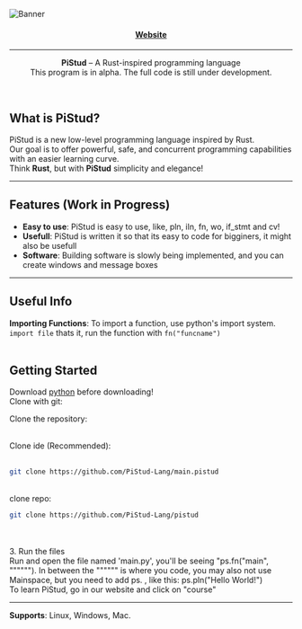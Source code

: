 <p align="center">
  
![Banner](https://github.com/user-attachments/assets/21e7e057-4257-45fa-bc73-a748d9193778)




</p>
<h4 align="center">
  
  [Website](https://pust-lang.github.io/web/)
  
</h4>
<hr>
<p align="center">
  <b>PiStud</b> – A Rust-inspired programming language <br> 
  This program is in alpha. The full code is still under development.
</p>


<br>

## What is PiStud?

PiStud is a new low-level programming language inspired by Rust.  
Our goal is to offer powerful, safe, and concurrent programming capabilities with an easier learning curve.  
Think **Rust**, but with **PiStud** simplicity and elegance!

---

## Features (Work in Progress)

- **Easy to use**: PiStud is easy to use, like, pln, iln, fn, wo, if_stmt and cv!
- **Usefull**: PiStud is written it so that its easy to code for bigginers, it might also be usefull
- **Software**: Building software is slowly being implemented, and you can create windows and message boxes

---

## Useful Info
**Importing Functions**: To import a function, use python's import system. ```import file``` thats it, run the function with ```fn("funcname")``` <br> <br>

## Getting Started
Download [python](https://python.org) before downloading! <br>
Clone with git: <br>

Clone the repository: <br> <br>
  
  Clone ide (Recommended):
   <br> <br>
   
   ```bash
   git clone https://github.com/PiStud-Lang/main.pistud
   ```

  <br>
  clone repo:
  
   ```bash
   git clone https://github.com/PiStud-Lang/pistud
   ```
   
   
   <br><br>
3. Run the files <br>
   Run and open the file named 'main.py', you'll be seeing "ps.fn("main", """"""). In between the """""" is where you code, you may also not use Mainspace, but you need to add ps. , like this: ps.pln("Hello World!") <br>
   To learn PiStud, go in our website and click on "course" <br>
<hr>

**Supports**: Linux, Windows, Mac.
